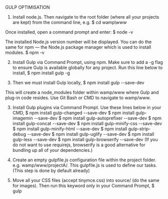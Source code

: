 GULP OPTIMISATION

1. Install node.js. Then navigate to the root folder (where all your projects are kept) from the command line, e.g. 
    $ cd wamp\www

Once installed, open a command prompt and enter:
    $ node -v

The installed Node.js version number will be displayed. You can do the same for npm — the Node.js package manager which is used to install modules.
    $ npm -v

2. Install Gulp via Command Prompt, using npm. Make sure to add a -g flag to ensure Gulp is available globally for any project. Run this line below to install,
    $ npm install gulp -g

3. Then we must install Gulp locally,
    $ npm install gulp --save-dev

This will create a node_modules folder within wamp/www where Gulp and plug-in code resides. Use Git Bash or CMD to navigate to wamp/www.

3. Install Gulp plugins via Command Prompt. Use these lines below in your CMD,
    $ npm install gulp-changed --save-dev
    $ npm install gulp-imagemin --save-dev
    $ npm install gulp-autoprefixer --save-dev
    $ npm install gulp-concat --save-dev
    $ npm install gulp-minify-css --save-dev
    $ npm install gulp-minify-html --save-dev
    $ npm install gulp-strip-debug --save-dev
    $ npm install gulp-uglify --save-dev
    $ npm install gulp-less --save-dev
    $ npm install gulp-browserify --save-dev (If you do not want to use requirejs, browserify is a good alternative for bundling up all of your dependencies.)

4. Create an empty gulpfile.js configuration file within the project folder. e.g. wamp/www/projectA/. This gulpfile.js is used to define our tasks. (This step is done by default already)

5. Move all your CSS files (accept tinymce.css) into source/ (do the same for images). Then run this keyword only in your Command Prompt,
    $ gulp